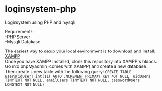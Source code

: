 # loginsystem-php
Loginsystem using PHP and mysqli

Requirements:<br/>
-PHP Server<br/>
-Mysqli Database<br/>

The easiest way to setup your local environment is to download and install: <a href="https://www.apachefriends.org/index.html">XAMPP</a><br/>
Once you have XAMPP installed, clone this repository into XAMPP's htdocs.<br/>
Go into phpMyadmin (comes with XAMPP) and create a new database. Then create a new table with the following query: ```CREATE TABLE users(idUsers int(11) AUTO_INCREMENT PRIMARY KEY NOT NULL, uidUsers TINYTEXT NOT NULL, emailUsers TINYTEXT NOT NULL, passwordUsers LONGTEXT NOT NULL)```
